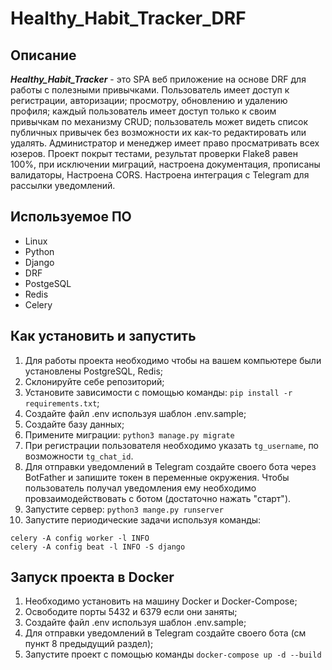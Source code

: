 # Healthy_Habit_Tracker_DRF

## Описание

___Healthy_Habit_Tracker___ - это SPA веб приложение на основе DRF для работы с полезными привычками. Пользователь имеет
доступ к регистрации, авторизации; просмотру, обновлению и удалению профиля; каждый пользователь имеет доступ только к
своим привычкам по механизму CRUD; пользователь может видеть список публичных привычек без возможности их как-то
редактировать или удалять.
Администратор и менеджер имеет право просматривать всех юзеров. Проект покрыт тестами, результат проверки Flake8 равен
100%, при исключении миграций, настроена документация, прописаны валидаторы, Настроена CORS. Настроена интеграция с
Telegram для рассылки уведомлений.

## Используемое ПО

* Linux
* Python
* Django
* DRF
* PostgeSQL
* Redis
* Celery

## Как установить и запустить

1. Для работы проекта необходимо чтобы на вашем компьютере были установлены PostgreSQL, Redis;
2. Склонируйте себе репозиторий;
3. Установите зависимости с помощью команды: `pip install -r requirements.txt`;
4. Создайте файл .env используя шаблон .env.sample;
5. Создайте базу данных;
6. Примените миграции: `python3 manage.py migrate`
7. При регистрации пользователя необходимо указать `tg_username`, по возможности `tg_chat_id`.
8. Для отправки уведомлений в Telegram создайте своего бота через BotFather и запишите токен в переменные окружения.
   Чтобы пользователь получал уведомления ему необходимо провзаимодействовать с ботом (достаточно нажать "старт").
9. Запустите сервер: `python3 mange.py runserver`
10. Запустите периодические задачи используя команды:
```
celery -A config worker -l INFO
celery -A config beat -l INFO -S django
```

## Запуск проекта в Docker

1. Необходимо установить на машину Docker и Docker-Compose;
2. Освободите порты 5432 и 6379 если они заняты;
3. Создайте файл .env используя шаблон .env.sample;
4. Для отправки уведомлений в Telegram создайте своего бота (см пункт 8 предыдущий раздел);
5. Запустите проект с помощью команды `docker-compose up -d --build`
